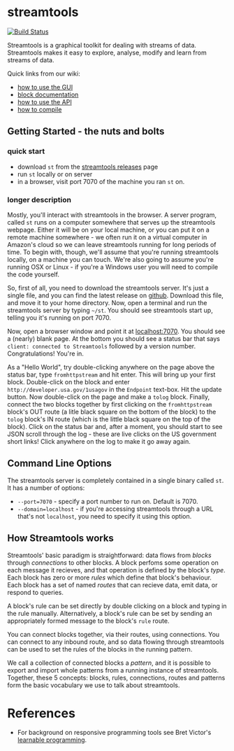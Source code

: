 # streamtools

[![Build Status](https://travis-ci.org/nytlabs/streamtools.png?branch=master)](https://travis-ci.org/nytlabs/streamtools)

Streamtools is a graphical toolkit for dealing with streams of data. Streamtools makes it easy to explore, analyse, modify and learn from streams of data.

Quick links from our wiki:

* [how to use the GUI](https://github.com/nytlabs/streamtools/wiki/interface)
* [block documentation](https://github.com/nytlabs/streamtools/wiki/blocks)
* [how to use the API](https://github.com/nytlabs/streamtools/wiki/API)
* [how to compile](https://github.com/nytlabs/streamtools/wiki/how-to-compile)


## Getting Started - the nuts and bolts

### quick start

* download `st` from the [streamtools releases](https://github.com/nytlabs/streamtools/releases) page
* run `st` locally or on server
* in a browser, visit port 7070 of the machine you ran `st` on.

### longer description

Mostly, you'll interact with streamtools in the browser. A server program, called `st` runs on a computer somewhere that serves up the streamtools webpage. Either it will be on your local machine, or you can put it on a remote machine somewhere - we often run it on a virtual computer in Amazon's cloud so we can leave streamtools running for long periods of time. To begin with, though, we'll assume that you're running streamtools locally, on a machine you can touch. We're also going to assume you're running OSX or Linux - if you're a Windows user you will need to compile the code yourself.

So, first of all, you need to download the streamtools server. It's just a single file, and you can find the latest release on [github](https://github.com/nytlabs/streamtools/releases). Download this file, and move it to your home directory. Now, open a terminal and run the streamtools server by typing `~/st`. You should see streamtools start up, telling you it's running on port 7070.

Now, open a browser window and point it at [localhost:7070](http://localhost:7070/). You should see a (nearly) blank page. At the bottom you should see a status bar that says `client: connected to Streamtools` followed by a version number. Congratulations! You're in.

As a "Hello World", try double-clicking anywhere on the page above the status bar, type `fromhttpstream` and hit enter. This will bring up your first block. Double-click on the block and enter `http://developer.usa.gov/1usagov` in the `Endpoint` text-box. Hit the update button. Now double-click on the page and make a `tolog` block. Finally, connect the two blocks together by first clicking on the `fromhttpstream` block's OUT route (a litle black square on the bottom of the block) to the `tolog` block's IN route (which is the little black square on the top of the block). Click on the status bar and, after a moment, you should start to see JSON scroll through the log - these are live clicks on the US government short links! Click anywhere on the log to make it go away again. 

## Command Line Options

The streamtools server is completely contained in a single binary called `st`. It has a number of options:

* `--port=7070` - specify a port number to run on. Default is 7070.
* `--domain=localhost` - if you're accessing streamtools through a URL that's not `localhost`, you need to specify it using this option.

## How Streamtools works

Streamtools' basic paradigm is straightforward: data flows from *blocks* through *connections* to other blocks. A block perfoms some operation on each message it recieves, and that operation is defined by the block's *type*. Each block has zero or more *rules* which define that block's behaviour. Each block has a set of named *routes* that can recieve data, emit data, or respond to queries.

A block's rule can be set directly by double clicking on a block and typing in the rule manually. Alternatively, a block's rule can be set by sending an appropriately formed message to the block's `rule` route.

You can connect blocks together, via their routes, using connections. You can connect to any inbound route, and so data flowing through streamtools can be used to set the rules of the blocks in the running pattern.

We call a collection of connected blocks a *pattern*, and it is possible to export and import whole patterns from a running instance of streamtools. Together, these 5 concepts: blocks, rules, connections, routes and patterns form the basic vocabulary we use to talk about streamtools.

# References

* For background on responsive programming tools see Bret Victor's [learnable programming](http://worrydream.com/#!/LearnableProgramming).
